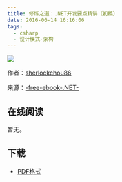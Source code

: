 ```yaml
---
title: 修炼之道：.NET开发要点精讲（初稿）
date: 2016-06-14 16:16:06
tags:
  - csharp
  - 设计模式·架构
---
```


![](https://img3.doubanio.com/lpic/s28690982.jpg)

作者：[sherlockchou86](https://github.com/sherlockchou86)

来源：[-free-ebook-.NET-](https://github.com/sherlockchou86/-free-ebook-.NET-)

<!--more-->

## 在线阅读 ##

暂无。

## 下载 ##

+ [PDF格式](https://github.com/sherlockchou86/-free-ebook-.NET-/raw/master/%E4%BF%AE%E7%82%BC%E4%B9%8B%E9%81%93%EF%BC%9A.NET%E5%BC%80%E5%8F%91%E8%A6%81%E7%82%B9%E7%B2%BE%E8%AE%B2V5.1%40%E5%AE%8C%E6%95%B4%E5%88%9D%E7%A8%BF%41.pdf)
